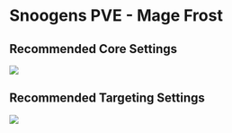 # Snoogens PVE - Mage Frost
## Recommended Core Settings  
![](https://i.imgur.com/hd5dO1s.png)   

## Recommended Targeting Settings  
![](https://i.imgur.com/JHZS1WY.png)  